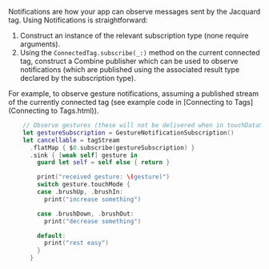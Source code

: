 Notifications are how your app can observe messages sent by the Jacquard tag. Using Notifications is straightforward:

1. Construct an instance of the relevant subscription type (none require arguments).
2. Using the `ConnectedTag.subscribe(_:)` method on the current connected tag, construct a Combine publisher which
   can be used to observe notifications (which are published using the associated result type declared by the
   subscription type).

For example, to observe gesture notifications, assuming a published
stream of the currently connected tag (see example code in [Connecting to Tags](Connecting to Tags.html)).

```swift
    // Observe gestures (these will not be delivered when in touchDataStream mode).
    let gestureSubscription = GestureNotificationSubscription()
    let cancellable = tagStream
      .flatMap { $0.subscribe(gestureSubscription) }
      .sink { [weak self] gesture in
        guard let self = self else { return }

        print("received gesture: \(gesture)")
        switch gesture.touchMode {
        case .brushUp, .brushIn:
          print("increase something")

        case .brushDown, .brushOut:
          print("decrease something")

        default:
          print("rest easy")
        }
      }
```
